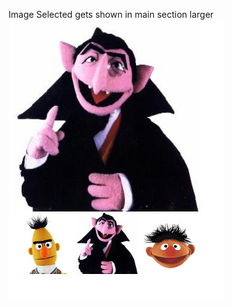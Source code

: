 Image Selected gets shown in main section larger
![screenshot](https://github.com/moseleygj/WebPages/blob/master/ImgSelect/Screenshot%20from%202017-10-23%2015-27-48.png)
